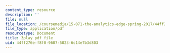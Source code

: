 ```yaml
---
content_type: resource
description: ''
file: null
file_location: /coursemedia/15-071-the-analytics-edge-spring-2017/44ff276ef8f0960750236c14e7b3d803_ruFpq-_wpc0.pdf
file_type: application/pdf
resourcetype: Document
title: 3play pdf file
uid: 44ff276e-f8f0-9607-5023-6c14e7b3d803
---
```

